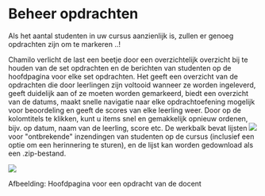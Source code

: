 # Beheer opdrachten

Als het aantal studenten in uw cursus aanzienlijk is, zullen er genoeg opdrachten zijn om te markeren ..!

Chamilo verlicht de last een beetje door een overzichtelijk overzicht bij te houden van de set opdrachten en de berichten van studenten op de hoofdpagina voor elke set opdrachten. Het geeft een overzicht van de opdrachten die door leerlingen zijn voltooid wanneer ze worden ingeleverd, geeft duidelijk aan of ze moeten worden gemarkeerd, biedt een overzicht van de datums, maakt snelle navigatie naar elke opdrachtoefening mogelijk voor beoordeling en geeft de scores van elke leerling weer. Door op de kolomtitels te klikken, kunt u items snel en gemakkelijk opnieuw ordenen, bijv. op datum, naam van de leerling, score etc. De werkbalk bevat lijsten ![](../../.gitbook/assets/graphics69%20%281%29.png) voor "ontbrekende" inzendingen van studenten op de cursus (inclusief een optie om een herinnering te sturen), en de lijst kan worden gedownload als een .zip-bestand.

![](../../.gitbook/assets/graphics67%20%281%29.png)
 
 
Afbeelding: Hoofdpagina voor een opdracht van de docent
